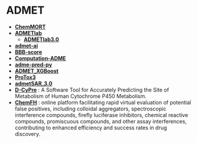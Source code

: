 # ADMET

- **[ChemMORT](http://ChemMORT)**
- **[ADMETlab](https://github.com/ifyoungnet/ADMETlab)**
  - **[ADMETlab3.0](https://admetlab3.scbdd.com)**
- **[admet-ai](https://github.com/swansonk14/admet_ai)**
- **[BBB-score](https://github.com/gkxiao/BBB-score)**
- **[Computation-ADME](https://github.com/molecularinformatics/Computational-ADME)**
- **[adme-pred-py](https://github.com/ikmckenz/adme-pred-py)**
- **[ADMET_XGBoost](https://github.com/smu-tao-group/ADMET_XGBoost)**
- **[ProTox3](https://tox.charite.de/protox3/)**
- **[admetSAR_3.0](http://lmmd.ecust.edu.cn/admetsar3/)**
- **[D-CyPre](https://github.com/67520/D-CyPre)** : A Software Tool for Accurately Predicting the Site of Metabolism of Human Cytochrome P450 Metabolism.
- **[ChemFH](https://chemfh.scbdd.com/)** : online platform facilitating rapid virtual evaluation of potential false positives, including colloidal aggregators, spectroscopic interference compounds, firefly luciferase inhibitors, chemical reactive compounds, promiscuous compounds, and other assay interferences, contributing to enhanced efficiency and success rates in drug discovery.